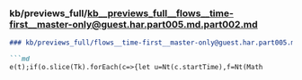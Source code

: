 ### kb/previews_full/kb__previews_full__flows__time-first__master-only@guest.har.part005.md.part002.md

```md
### kb/previews_full/flows__time-first__master-only@guest.har.part005.md (part 002)

```md
e(t);if(o.slice(Tk).forEach(c=>{let u=Nt(c.startTime),f=Nt(Math
```

```

```
